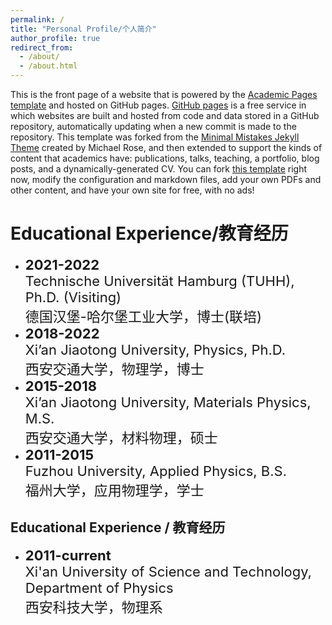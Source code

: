 ```yaml
---
permalink: /
title: "Personal Profile/个人简介"
author_profile: true
redirect_from: 
  - /about/
  - /about.html
---
```


This is the front page of a website that is powered by the [Academic Pages template](https://github.com/academicpages/academicpages.github.io) and hosted on GitHub pages. [GitHub pages](https://pages.github.com) is a free service in which websites are built and hosted from code and data stored in a GitHub repository, automatically updating when a new commit is made to the repository. This template was forked from the [Minimal Mistakes Jekyll Theme](https://mmistakes.github.io/minimal-mistakes/) created by Michael Rose, and then extended to support the kinds of content that academics have: publications, talks, teaching, a portfolio, blog posts, and a dynamically-generated CV. You can fork [this template](https://github.com/academicpages/academicpages.github.io) right now, modify the configuration and markdown files, add your own PDFs and other content, and have your own site for free, with no ads!

Educational Experience/教育经历
======
- <div class="education-item">
  <div style="font-size: 22px; font-weight: bold;">2021-2022</div>
  <div style="font-size: 22px;">
    Technische Universität Hamburg (TUHH), Ph.D. (Visiting)<br>
    德国汉堡-哈尔堡工业大学，博士(联培)

- <div class="education-item">
  <div style="font-size: 22px; font-weight: bold;">2018-2022</div>
  <div style="font-size: 22px;">
    Xi’an Jiaotong University, Physics, Ph.D.<br>
    西安交通大学，物理学，博士

- <div class="education-item">
  <div style="font-size: 22px; font-weight: bold;">2015-2018</div>
  <div style="font-size: 22px;">
    Xi’an Jiaotong University, Materials Physics, M.S.<br>
    西安交通大学，材料物理，硕士

- <div class="education-item">
  <div style="font-size: 22px; font-weight: bold;">2011-2015</div>
  <div style="font-size: 22px;">
    Fuzhou University, Applied Physics, B.S.<br>
    福州大学，应用物理学，学士


## Educational Experience / 教育经历
- <span style="font-size: 22px;">**2011-current**</span>  
  <span style="font-size: 22px;">Xi'an University of Science and Technology, Department of Physics</span>  
  <span style="font-size: 22px;">西安科技大学，物理系</span>
